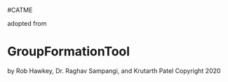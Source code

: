 #CATME

adopted from
# GroupFormationTool
by Rob Hawkey, Dr. Raghav Sampangi, and Krutarth Patel
Copyright 2020

